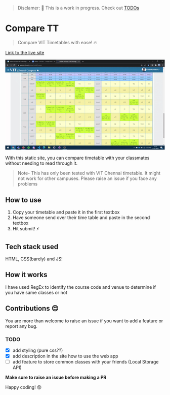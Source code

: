 
> Disclamer: 🚧 This is a work in progress. Check out [TODOs](#todo)

# Compare TT

> Compare VIT Timetables with ease! 🔥

[Link to the live site](https://lenincodes.co/compare-tt)

![gif](assets/timetable.gif)

With this static site, you can compare timetable with your classmates without needing to read through it. 

> Note- This has only been tested with VIT Chennai timetable. It might not work for other campuses. Please raise an issue if you face any problems

## How to use

1. Copy your timetable and paste it in the first textbox
1. Have someone send over their time table and paste in the second textbox
1. Hit submit! ⚡

## Tech stack used

HTML, CSS(barely) and JS!

## How it works

I have used RegEx to identify the course code and venue to determine if you have same classes or not

## Contributions 😍

You are more than welcome to raise an issue if you want to add a feature or report any bug. 

### TODO

- [x] add styling (pure css??)
- [x] add description in the site how to use the web app 
- [ ] add feature to store common classes with your friends (Local Storage API)

**Make sure to raise an issue before making a PR**

Happy coding! 😛
